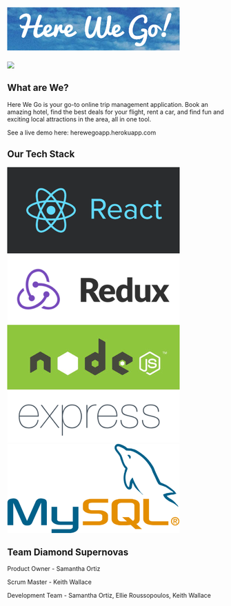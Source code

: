 # ![Here We Go](/dist/assets/README/Here_We_Go_logo_sm.png)

<img src="https://travis-ci.org/Diamond-Supernovas/here-we-go.svg?branch=dev"/>

## What are We?
Here We Go is your go-to online trip management application.  Book an amazing hotel, find the best deals for your flight, rent a car, and find fun and exciting local attractions in the area, all in one tool.

See a live demo here:
herewegoapp.herokuapp.com

## Our Tech Stack
!['React.js'](/dist/assets/README/Reactjs_logo_sm.png)
!['Redux'](/dist/assets/README/Redux_logo_sm.png)
!['Node.js'](/dist/assets/README/nodejs_logo_sm.jpg)
!['express.js'](/dist/assets/README/expressjs_logo_sm.png)
!['MySQL'](/dist/assets/README/MySQL_logo_sm.png)

## Team Diamond Supernovas
Product Owner - Samantha Ortiz

Scrum Master - Keith Wallace

Development Team - Samantha Ortiz, Ellie Roussopoulos, Keith Wallace
